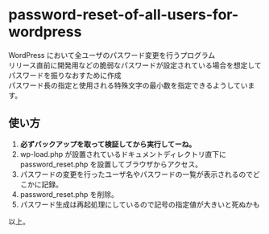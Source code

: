 # password-reset-of-all-users-for-wordpress

WordPress において全ユーザのパスワード変更を行うプログラム  
リリース直前に開発用などの脆弱なパスワードが設定されている場合を想定してパスワードを振りなおすために作成  
パスワード長の指定と使用される特殊文字の最小数を指定できるようしています。

## 使い方

1. **必ずバックアップを取って検証してから実行してーね。**
1. wp-load.php が設置されているドキュメントディレクトリ直下に password_reset.php を設置してブラウザからアクセス。
1. パスワードの変更を行ったユーザ名やパスワードの一覧が表示されるのでどこかに記録。
1. password_reset.php を削除。
1. パスワード生成は再起処理にしているので記号の指定値が大きいと死ぬかも

以上。
